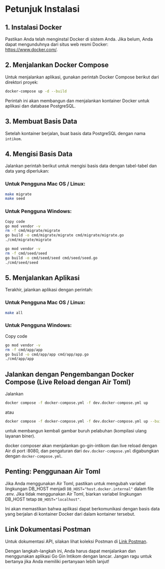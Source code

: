 # Petunjuk Instalasi
## 1. Instalasi Docker
   Pastikan Anda telah menginstal Docker di sistem Anda. Jika belum, Anda dapat mengunduhnya dari situs web resmi Docker: https://www.docker.com/.

## 2. Menjalankan Docker Compose
   Untuk menjalankan aplikasi, gunakan perintah Docker Compose berikut dari direktori proyek:

```bash
docker-compose up -d --build
```
Perintah ini akan membangun dan menjalankan kontainer Docker untuk aplikasi dan database PostgreSQL.

## 3. Membuat Basis Data
   Setelah kontainer berjalan, buat basis data PostgreSQL dengan nama `intikom`.

## 4. Mengisi Basis Data
   Jalankan perintah berikut untuk mengisi basis data dengan tabel-tabel dan data yang diperlukan:

### Untuk Pengguna Mac OS / Linux:

```bash
make migrate
make seed
```
### Untuk Pengguna Windows:

```bash
Copy code
go mod vendor -v
rm -f cmd/migrate/migrate
go build -o cmd/migrate/migrate cmd/migrate/migrate.go
./cmd/migrate/migrate
```

```bash
go mod vendor -v
rm -f cmd/seed/seed
go build -o cmd/seed/seed cmd/seed/seed.go
./cmd/seed/seed
```
## 5. Menjalankan Aplikasi
   Terakhir, jalankan aplikasi dengan perintah:

### Untuk Pengguna Mac OS / Linux:

```bash
make all
```
### Untuk Pengguna Windows:

Copy code
```bash
go mod vendor -v
rm -f cmd/app/app
go build -o cmd/app/app cmd/app/app.go
./cmd/app/app
```
## Jalankan dengan Pengembangan Docker Compose (Live Reload dengan Air Toml)
Jalankan 
```bash
docker compose -f docker-compose.yml -f dev.docker-compose.yml up
```
atau
```bash 
docker compose -f docker-compose.yml -f dev.docker-compose.yml up --build
```
untuk membangun kembali gambar buruh pelabuhan (kompilasi ulang layanan biner).

docker composer akan menjalankan go-gin-intikom dan live reload dengan Air di port :8080, dan pengaturan dari `dev.docker-compose.yml` digabungkan dengan `docker-compose.yml`.

## Penting: Penggunaan Air Toml
Jika Anda menggunakan Air Toml, pastikan untuk mengubah variabel lingkungan DB_HOST menjadi `DB_HOST="host.docker.internal"` dalam file .env. Jika tidak menggunakan Air Toml, biarkan variabel lingkungan DB_HOST tetap `DB_HOST="localhost"`.

Ini akan memastikan bahwa aplikasi dapat berkomunikasi dengan basis data yang berjalan di kontainer Docker dari dalam kontainer tersebut.

## Link Dokumentasi Postman
Untuk dokumentasi API, silakan lihat koleksi Postman di [Link Postman](https://crimson-flare-213787.postman.co/workspace/Team-Workspace~79f6082a-b6ff-401a-8e2d-348a27ef9881/collection/34821541-960f09ce-9bdc-467c-b611-06276471ad24?action=share&creator=34821541&active-environment=34821541-f862945e-f2f1-4218-b80b-2e9625d22140).

Dengan langkah-langkah ini, Anda harus dapat menjalankan dan menggunakan aplikasi Go Gin Intikom dengan lancar. Jangan ragu untuk bertanya jika Anda memiliki pertanyaan lebih lanjut!